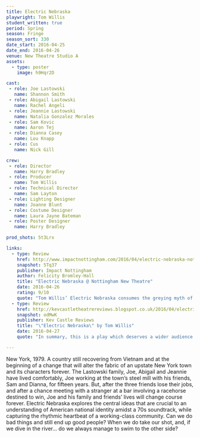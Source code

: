 ```yaml
---
title: Electric Nebraska
playwright: Tom Willis
student_written: true
period: Spring
season: Fringe
season_sort: 330
date_start: 2016-04-25
date_end: 2016-04-26
venue: New Theatre Studio A
assets:
  - type: poster
    image: h9Hqr2D

cast:
 - role: Joe Lastowski
   name: Shannon Smith
 - role: Abigail Lastowski
   name: Rachel Angeli
 - role: Jeannie Lastowski
   name: Natalia Gonzalez Morales
 - role: Sam Kovic
   name: Aaron Tej
 - role: Dianna Casey
   name: Lou Knapp
 - role: Cus
   name: Nick Gill

crew:
 - role: Director
   name: Harry Bradley
 - role: Producer
   name: Tom Willis
 - role: Technical Director
   name: Sam Layton
 - role: Lighting Designer
   name: Joanne Blunt
 - role: Costume Designer
   name: Laura Jayne Bateman
 - role: Poster Designer
   name: Harry Bradley

prod_shots: 5t3Lrx

links:
  - type: Review
    href: http://www.impactnottingham.com/2016/04/electric-nebraska-nottingham-new-theatre/
    snapshot: 5Tq37
    publisher: Impact Nottingham
    author: Felicity Bromley-Hall
    title: "Electric Nebraska @ Nottingham New Theatre"
    date: 2016-04-26
    rating: 9/10
    quote: "Tom Willis’ Electric Nebraska consumes the greying myth of the ‘American Dream’ with such dexterity you’d be forgiven for thinking it had been written by Mr Miller himself."
  - type: Review
    href: http://kevcastletheatrereviews.blogspot.co.uk/2016/04/electric-nebraska-by-tom-willis.html
    snapshot: odMwK
    publisher: Kev Castle Reviews
    title: "\"Electric Nebraska\" by Tom Willis"
    date: 2016-04-27
    quote: "In summary, this is a play which deserves a wider audience due to the excellent writing and acting. In fact everything about it is retro-fresh and there’s definitely an audience for this film-noir style of theatre. I for one can’t wait to see what’s next for the actors and Tom Willis."

---
```


New York, 1979. A country still recovering from Vietnam and at the beginning of a change that will alter the fabric of an upstate New York town and its characters forever. The Lastowski family, Joe, Abigail and Jeannie have lived comfortably, Joe working at the town’s steel mill with his friends, Sam and Dianna, for fifteen years. But, after the three friends lose their jobs, and after a chance meeting with a stranger at a bar involving a racehorse destined to win, Joe and his family and friends’ lives will change course forever. Electric Nebraska explores the central ideas that are crucial to an understanding of American national identity amidst a 70s soundtrack, while capturing the rhythmic heartbeat of a working-class community. Can we do bad things and still end up good people? When we do take our shot, and, if we dive in the river... do we always manage to swim to the other side?
